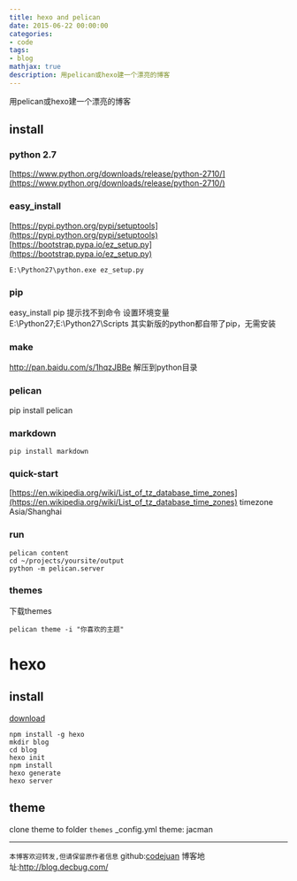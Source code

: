 ```yaml
---
title: hexo and pelican
date: 2015-06-22 00:00:00
categories:
- code
tags: 
- blog
mathjax: true
description: 用pelican或hexo建一个漂亮的博客
---
```


用pelican或hexo建一个漂亮的博客
<!--more-->

## install

### python 2.7
[https://www.python.org/downloads/release/python-2710/](https://www.python.org/downloads/release/python-2710/)

### easy_install
[https://pypi.python.org/pypi/setuptools](https://pypi.python.org/pypi/setuptools)
[https://bootstrap.pypa.io/ez_setup.py](https://bootstrap.pypa.io/ez_setup.py)
```batch
E:\Python27\python.exe ez_setup.py
```

### pip
easy_install pip 提示找不到命令
设置环境变量 E:\Python27;E:\Python27\Scripts
其实新版的python都自带了pip，无需安装

### make
http://pan.baidu.com/s/1hqzJBBe
解压到python目录

### pelican
pip install pelican

### markdown
```batch
pip install markdown
```

### quick-start
[https://en.wikipedia.org/wiki/List_of_tz_database_time_zones](https://en.wikipedia.org/wiki/List_of_tz_database_time_zones)
timezone Asia/Shanghai

### run
```batch
pelican content
cd ~/projects/yoursite/output
python -m pelican.server
```

### themes
下载themes
``` batch
pelican theme -i "你喜欢的主题"
```

# hexo
## install
[download](https://nodejs.org/dist/v0.12.5/node-v0.12.5-x86.msi)
``` batch
npm install -g hexo
mkdir blog
cd blog
hexo init
npm install
hexo generate
hexo server
```

## theme
clone theme to folder `themes`
_config.yml theme: jacman

-----------------------

`本博客欢迎转发,但请保留原作者信息`
github:[codejuan](https://github.com/CodeJuan)
博客地址:http://blog.decbug.com/

